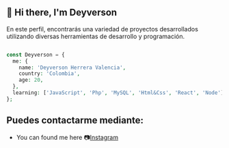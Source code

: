##  🚀 Hi there, I'm Deyverson 

En este perfil, encontrarás una variedad de proyectos desarrollados utilizando diversas herramientas de desarrollo y programación.

```php

const Deyverson = {
  me: {
    name: 'Deyverson Herrera Valencia',
    country: 'Colombia',
    age: 20,
  },
  learning: ['JavaScript', 'Php', 'MySQL', 'Html&Css', 'React', 'Node'],
};

```
## Puedes contactarme mediante:
-  You can found me here 📷[Instagram](https://www.instagram.com/its_deyverson/)


